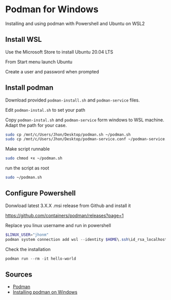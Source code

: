 # Podman for Windows

Installing and using podman with Powershell and Ubuntu on WSL2 

## Install WSL 

Use the Microsoft Store to install Ubuntu 20.04 LTS

From Start menu launch Ubuntu 

Create a user and password when prompted

## Install podman 

Download provided `podman-install.sh` and `podman-service` files.

Edit `podman-instal.sh` to set your path

Copy `podman-instal.sh` and `podman-service` form windows to WSL machine. Adapt the path for your case.

```bash
sudo cp /mnt/c/Users/Jhon/Desktop/podman.sh ~/podman.sh
sudo cp /mnt/c/Users/Jhon/Desktop/podman-service.conf ~/podman-service.conf
```

Make script runnable 

```bash
sudo chmod +x ~/podman.sh
```

run the script as root 

```bash
sudo ~/podman.sh
```

## Configure Powershell

Donwload latest 3.X.X .msi release from Github and install it

https://github.com/containers/podman/releases?page=1

Replace you linux username and run in powershell 

```powershell
$LINUX_USER="jhonm"
podman system connection add wsl --identity $HOME\.ssh\id_rsa_localhost ssh://$LINUX_USER@localhost/run/user/2000/podman/podman.sock
```

Check the installation 

```powershell
podman run --rm -it hello-world
```

## Sources

+ [Podman](https://github.com/containers/podman)
+ [Installing podman on Windows](https://www.devcon5.ch/en/blog/2021/10/14/podman-for-windows/)


